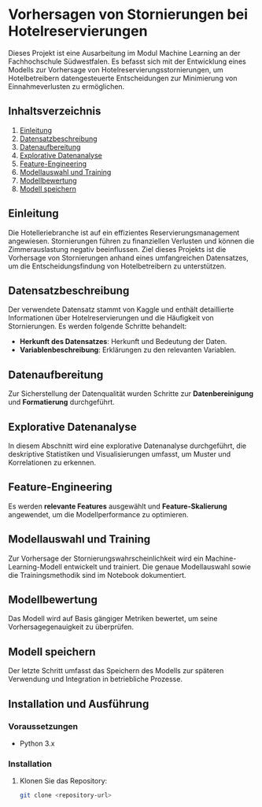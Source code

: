 # Vorhersagen von Stornierungen bei Hotelreservierungen

Dieses Projekt ist eine Ausarbeitung im Modul Machine Learning an der Fachhochschule Südwestfalen. Es befasst sich mit der Entwicklung eines Modells zur Vorhersage von Hotelreservierungsstornierungen, um Hotelbetreibern datengesteuerte Entscheidungen zur Minimierung von Einnahmeverlusten zu ermöglichen.

## Inhaltsverzeichnis
1. [Einleitung](#einleitung)
2. [Datensatzbeschreibung](#datensatzbeschreibung)
3. [Datenaufbereitung](#datenaufbereitung)
4. [Explorative Datenanalyse](#explorative-datenanalyse)
5. [Feature-Engineering](#feature-engineering)
6. [Modellauswahl und Training](#modellauswahl-und-training)
7. [Modellbewertung](#modellbewertung)
8. [Modell speichern](#modell-speichern)

## Einleitung
Die Hotelleriebranche ist auf ein effizientes Reservierungsmanagement angewiesen. Stornierungen führen zu finanziellen Verlusten und können die Zimmerauslastung negativ beeinflussen. Ziel dieses Projekts ist die Vorhersage von Stornierungen anhand eines umfangreichen Datensatzes, um die Entscheidungsfindung von Hotelbetreibern zu unterstützen.

## Datensatzbeschreibung
Der verwendete Datensatz stammt von Kaggle und enthält detaillierte Informationen über Hotelreservierungen und die Häufigkeit von Stornierungen. Es werden folgende Schritte behandelt:
- **Herkunft des Datensatzes**: Herkunft und Bedeutung der Daten.
- **Variablenbeschreibung**: Erklärungen zu den relevanten Variablen.

## Datenaufbereitung
Zur Sicherstellung der Datenqualität wurden Schritte zur **Datenbereinigung** und **Formatierung** durchgeführt.

## Explorative Datenanalyse
In diesem Abschnitt wird eine explorative Datenanalyse durchgeführt, die deskriptive Statistiken und Visualisierungen umfasst, um Muster und Korrelationen zu erkennen.

## Feature-Engineering
Es werden **relevante Features** ausgewählt und **Feature-Skalierung** angewendet, um die Modellperformance zu optimieren.

## Modellauswahl und Training
Zur Vorhersage der Stornierungswahrscheinlichkeit wird ein Machine-Learning-Modell entwickelt und trainiert. Die genaue Modellauswahl sowie die Trainingsmethodik sind im Notebook dokumentiert.

## Modellbewertung
Das Modell wird auf Basis gängiger Metriken bewertet, um seine Vorhersagegenauigkeit zu überprüfen.

## Modell speichern
Der letzte Schritt umfasst das Speichern des Modells zur späteren Verwendung und Integration in betriebliche Prozesse.

## Installation und Ausführung
### Voraussetzungen
- Python 3.x

### Installation
1. Klonen Sie das Repository:
   ```bash
   git clone <repository-url>
